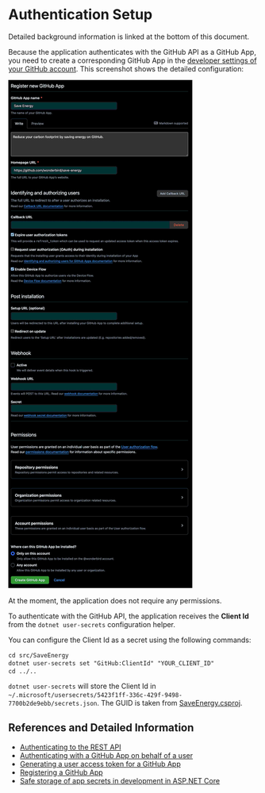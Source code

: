 # Authentication Setup

Detailed background information is linked at the bottom of this document.

Because the application authenticates with the GitHub API as a GitHub App, you need to create a corresponding GitHub
App in the [developer settings of your GitHub account](https://github.com/settings/apps/). This screenshot shows the detailed configuration:

![GitHub App Settings](./github-app-settings.png)

At the moment, the application does not require any permissions.

To authenticate with the GitHub API, the application receives the **Client Id** from the `dotnet user-secrets`
configuration helper.

You can configure the Client Id as a secret using the following commands:

```shell
cd src/SaveEnergy
dotnet user-secrets set "GitHub:ClientId" "YOUR_CLIENT_ID"
cd ../..
```

`dotnet user-secrets` will store the Client Id in
`~/.microsoft/usersecrets/5423f1ff-336c-429f-9498-7700b2de9ebb/secrets.json`. The GUID is taken from
[SaveEnergy.csproj](./src/SaveEnergy/SaveEnergy.csproj).

## References and Detailed Information

- [Authenticating to the REST API](https://docs.github.com/en/rest/authentication/authenticating-to-the-rest-api)
- [Authenticating with a GitHub App on behalf of a user](https://docs.github.com/en/apps/creating-github-apps/authenticating-with-a-github-app/authenticating-with-a-github-app-on-behalf-of-a-user)
- [Generating a user access token for a GitHub App](https://docs.github.com/en/apps/creating-github-apps/authenticating-with-a-github-app/generating-a-user-access-token-for-a-github-app)
- [Registering a GitHub App](https://docs.github.com/en/apps/creating-github-apps/registering-a-github-app/registering-a-github-app)
- [Safe storage of app secrets in development in ASP.NET Core](https://learn.microsoft.com/en-us/aspnet/core/security/app-secrets)
